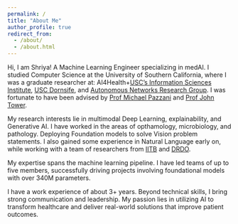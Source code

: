 ```yaml
---
permalink: /
title: "About Me"
author_profile: true
redirect_from: 
  - /about/
  - /about.html
---
```



Hi, I am Shriya!
A Machine Learning Engineer specializing in medAI. I studied Computer Science at the University of Southern California, where I was a graduate researcher at: AI4Health+[USC’s Information Sciences Institute](https://viterbischool.usc.edu/news/2022/11/ai4health-a-collab-for-the-future-of-health-care/), [USC Dornsife](https://dornsife.usc.edu/towerlab/people/), and [Autonomous Networks Research Group](https://anrg.usc.edu/www/). I was fortunate to have been advised by [Prof Michael Pazzani](https://www.isi.edu/directory/pazzani/) and [Prof John Tower](https://dornsife.usc.edu/profile/john-tower/).

My research interests lie in multimodal Deep Learning, explainability, and Generative AI. I have worked in the areas of opthamology, microbiology, and pathology. Deploying Foundation models to solve Vision problem statements. I also gained some experience in Natural Language early on, while working with a team of researchers from [IITB](https://www.iitb.ac.in/) and [DRDO](https://www.drdo.gov.in/drdo/).

My expertise spans the machine learning pipeline. I have led teams of up to five members, successfully driving projects involving foundational models with over 340M parameters.

I have a work experience of about 3+ years. Beyond technical skills, I bring strong communication and leadership. My passion lies in utilizing AI to transform healthcare and deliver real-world solutions that improve patient outcomes.

